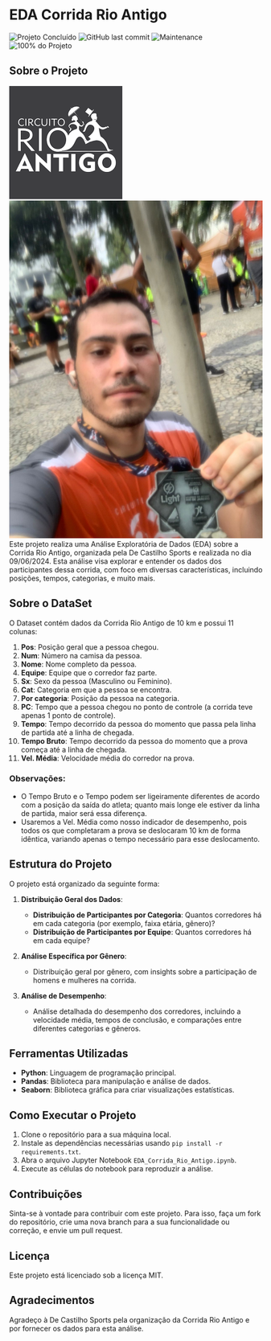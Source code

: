 # EDA Corrida Rio Antigo
![Projeto Concluído](https://img.shields.io/badge/Projeto-Concluído-green) ![GitHub last commit](https://img.shields.io/github/last-commit/silvaaraujo98/eda-corrida-rio-antigo)
![Maintenance](https://img.shields.io/maintenance/yes/2024) ![100% do Projeto](https://img.shields.io/badge/Projeto-100%25-blue)

## Sobre o Projeto
![Corrida Rio Antigo](images/corrida_rio_antigo.png)
![Eu Com Medalha](images/Eu.jpeg)
Este projeto realiza uma Análise Exploratória de Dados (EDA) sobre a Corrida Rio Antigo, organizada pela De Castilho Sports e realizada no dia 09/06/2024. Esta análise visa explorar e entender os dados dos participantes dessa corrida, com foco em diversas características, incluindo posições, tempos, categorias, e muito mais.

## Sobre o DataSet

O Dataset contém dados da Corrida Rio Antigo de 10 km e possui 11 colunas:

1. **Pos**: Posição geral que a pessoa chegou.
2. **Num**: Número na camisa da pessoa.
3. **Nome**: Nome completo da pessoa.
4. **Equipe**: Equipe que o corredor faz parte.
5. **Sx**: Sexo da pessoa (Masculino ou Feminino).
6. **Cat**: Categoria em que a pessoa se encontra.
7. **Por categoria**: Posição da pessoa na categoria.
8. **PC**: Tempo que a pessoa chegou no ponto de controle (a corrida teve apenas 1 ponto de controle).
9. **Tempo**: Tempo decorrido da pessoa do momento que passa pela linha de partida até a linha de chegada.
10. **Tempo Bruto**: Tempo decorrido da pessoa do momento que a prova começa até a linha de chegada.
11. **Vel. Média**: Velocidade média do corredor na prova.

### Observações:

- O Tempo Bruto e o Tempo podem ser ligeiramente diferentes de acordo com a posição da saída do atleta; quanto mais longe ele estiver da linha de partida, maior será essa diferença.
- Usaremos a Vel. Média como nosso indicador de desempenho, pois todos os que completaram a prova se deslocaram 10 km de forma idêntica, variando apenas o tempo necessário para esse deslocamento.

## Estrutura do Projeto

O projeto está organizado da seguinte forma:

1. **Distribuição Geral dos Dados**:
    - **Distribuição de Participantes por Categoria**: Quantos corredores há em cada categoria (por exemplo, faixa etária, gênero)?
    - **Distribuição de Participantes por Equipe**: Quantos corredores há em cada equipe?

2. **Análise Específica por Gênero**:
    - Distribuição geral por gênero, com insights sobre a participação de homens e mulheres na corrida.

3. **Análise de Desempenho**:
    - Análise detalhada do desempenho dos corredores, incluindo a velocidade média, tempos de conclusão, e comparações entre diferentes categorias e gêneros.

## Ferramentas Utilizadas

- **Python**: Linguagem de programação principal.
- **Pandas**: Biblioteca para manipulação e análise de dados.
- **Seaborn**: Biblioteca gráfica para criar visualizações estatísticas.

## Como Executar o Projeto

1. Clone o repositório para a sua máquina local.
2. Instale as dependências necessárias usando `pip install -r requirements.txt`.
3. Abra o arquivo Jupyter Notebook `EDA_Corrida_Rio_Antigo.ipynb`.
4. Execute as células do notebook para reproduzir a análise.

## Contribuições

Sinta-se à vontade para contribuir com este projeto. Para isso, faça um fork do repositório, crie uma nova branch para a sua funcionalidade ou correção, e envie um pull request.

## Licença

Este projeto está licenciado sob a licença MIT.

## Agradecimentos

Agradeço à De Castilho Sports pela organização da Corrida Rio Antigo e por fornecer os dados para esta análise.
